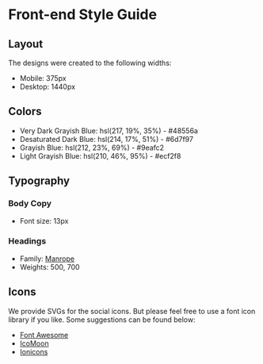 # Front-end Style Guide

## Layout

The designs were created to the following widths:

- Mobile: 375px
- Desktop: 1440px

## Colors

- Very Dark Grayish Blue: hsl(217, 19%, 35%) - #48556a
- Desaturated Dark Blue: hsl(214, 17%, 51%) - #6d7f97
- Grayish Blue: hsl(212, 23%, 69%) - #9eafc2
- Light Grayish Blue: hsl(210, 46%, 95%) - #ecf2f8

## Typography

### Body Copy

- Font size: 13px

### Headings

- Family: [Manrope](https://fonts.google.com/specimen/Manrope)
- Weights: 500, 700

## Icons

We provide SVGs for the social icons. But please feel free to use a font icon library if you like. Some suggestions can be found below:

- [Font Awesome](https://fontawesome.com)
- [IcoMoon](https://icomoon.io)
- [Ionicons](https://ionicons.com)